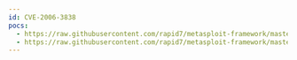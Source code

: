```yaml
---
id: CVE-2006-3838
pocs:
  - https://raw.githubusercontent.com/rapid7/metasploit-framework/master/modules/exploits/windows/misc/eiqnetworks_esa.rb
  - https://raw.githubusercontent.com/rapid7/metasploit-framework/master/modules/exploits/windows/misc/eiqnetworks_esa_topology.rb
---
```

